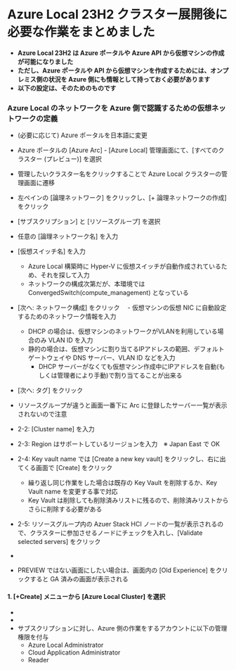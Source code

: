 # Azure Local 23H2 クラスター展開後に必要な作業をまとめました
- __Azure Local 23H2 は Azure ポータルや Azure API から仮想マシンの作成が可能になりました__
- __ただし、Azure ポータルや API から仮想マシンを作成するためには、オンプレミス側の状況を Azure 側にも情報として持っておく必要があります__
- __以下の設定は、そのためのものです__

### Azure Local のネットワークを Azure 側で認識するための仮想ネットワークの定義
- (必要に応じて) Azure ポータルを日本語に変更
- Azure ポータルの [Azure Arc] - [Azure Local] 管理画面にて、[すべてのクラスター (プレビュー)] を選択
- 管理したいクラスター名をクリックすることで Azure Local クラスターの管理画面に遷移
- 左ペインの [論理ネットワーク] をクリックし、[+ 論理ネットワークの作成] をクリック
- [サブスクリプション] と [リソースグループ] を選択
- 任意の [論理ネットワーク名] を入力
- [仮想スイッチ名] を入力
	- Azure Local 構築時に Hyper-V に仮想スイッチが自動作成されているため、それを探して入力
 	- ネットワークの構成次第だが、本環境では ConvergedSwitch(compute_management) となっている
- [次へ: ネットワーク構成] をクリック
　- 仮想マシンの仮想 NIC に自動設定するためのネットワーク情報を入力
	- DHCP の場合は、仮想マシンのネットワークがVLANを利用している場合のみ VLAN ID を入力
 	- 静的の場合は、仮想マシンに割り当てるIPアドレスの範囲、デフォルトゲートウェイや DNS サーバー、VLAN ID などを入力
  		- DHCP サーバーがなくても仮想マシン作成中にIPアドレスを自動(もしくは管理者により手動)で割り当てることが出来る
- [次へ: タグ] をクリック
- リソースグループが違うと画面一番下に Arc に登録したサーバー一覧が表示されないので注意
- 2-2: [Cluster name] を入力
- 2-3: Region はサポートしているリージョンを入力　※ Japan East で OK
- 2-4: Key vault name では [Create a new key vault] をクリックし、右に出てくる画面で [Create] をクリック
	- 繰り返し同じ作業をした場合は既存の Key Vault を削除するか、Key Vault name を変更する事で対応
	- Key Vault は削除しても削除済みリストに残るので、削除済みリストからさらに削除する必要がある
 - 2-5: リソースグループ内の Azuer Stack HCI ノードの一覧が表示されるので、クラスターに参加させるノードにチェックを入れし、[Validate selected servers] をクリック

- 
-  PREVIEW ではない画面にしたい場合は、画面内の [Old Experience] をクリックすると GA 済みの画面が表示される
#### 1. [+Create] メニューから [Azure Local Cluster] を選択
- 
- 
- サブスクリプションに対し、Azure 側の作業をするアカウントに以下の管理権限を付与
	- Azure Local Administrator
 	- Cloud Application Administrator
  	- Reader

